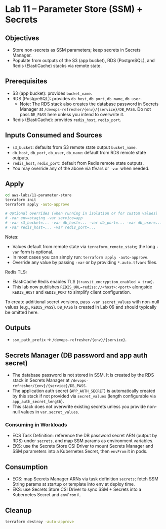 # Lab 11 – Parameter Store (SSM) + Secrets

## Objectives

- Store non-secrets as SSM parameters; keep secrets in Secrets Manager.
- Populate from outputs of the S3 (app bucket), RDS (PostgreSQL), and Redis (ElastiCache) stacks via remote state.

## Prerequisites

- S3 (app bucket): provides `bucket_name`.
- RDS (PostgreSQL): provides `db_host`, `db_port`, `db_name`, `db_user`.
  - Note: The RDS stack also creates the database password in Secrets Manager at `/devops-refresher/{env}/{service}/DB_PASS`. Do not pass `DB_PASS` here unless you intend to overwrite it.
- Redis (ElastiCache): provides `redis_host`, `redis_port`.

## Inputs Consumed and Sources

- `s3_bucket`: defaults from S3 remote state output `bucket_name`.
- `db_host`, `db_port`, `db_user`, `db_name`: default from RDS remote state outputs.
- `redis_host`, `redis_port`: default from Redis remote state outputs.
- You may override any of the above via tfvars or `-var` when needed.

## Apply

```bash
cd aws-labs/11-parameter-store
terraform init
terraform apply -auto-approve

# Optional overrides (when running in isolation or for custom values)
# -var env=staging -var service=app
# -var s3_bucket=... -var db_host=... -var db_port=... -var db_user=... -var db_name=...
# -var redis_host=... -var redis_port=...
```

Notes:

- Values default from remote state via `terraform_remote_state`; the long `-var` form is optional.
- In most cases you can simply run: `terraform apply -auto-approve`.
- Override any value by passing `-var` or by providing `*.auto.tfvars` files.

Redis TLS:

- ElastiCache Redis enables TLS (`transit_encryption_enabled = true`).
- This lab now publishes `REDIS_URL=rediss://<host>:<port>` alongside `REDIS_HOST` and `REDIS_PORT` to simplify client configuration.

To create additional secret versions, pass `-var secret_values` with non-null values (e.g., `REDIS_PASS`). `DB_PASS` is created in Lab 09 and should typically be omitted here.

## Outputs

- `ssm_path_prefix` → `/devops-refresher/{env}/{service}`.

## Secrets Manager (DB password and app auth secret)

- The database password is not stored in SSM. It is created by the RDS stack in Secrets Manager at `/devops-refresher/{env}/{service}/DB_PASS`.
- The application auth secret (`APP_AUTH_SECRET`) is automatically created by this stack if not provided via `secret_values` (length configurable via `app_auth_secret_length`).
- This stack does not overwrite existing secrets unless you provide non-null values in `var.secret_values`.

### Consuming in Workloads

- ECS Task Definition: reference the DB password secret ARN (output by RDS) under `secrets`, and map SSM params as environment variables.
- EKS: use the Secrets Store CSI Driver to mount Secrets Manager and SSM parameters into a Kubernetes Secret, then `envFrom` it in pods.

## Consumption

- ECS: map Secrets Manager ARNs via task definition `secrets`; fetch SSM String params at startup or template into env at deploy time.
- EKS: use Secrets Store CSI Driver to sync SSM + Secrets into a Kubernetes Secret and `envFrom` it.

## Cleanup

```bash
terraform destroy -auto-approve
```
